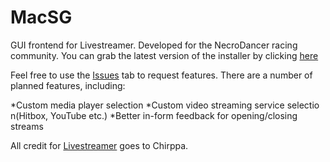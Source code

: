 # MacSG
GUI frontend for Livestreamer.  Developed for the NecroDancer racing community.  You can grab the latest version of the installer by clicking [here](http://rtmp.condorleague.tv/macsg.msi)

Feel free to use the [Issues](https://github.com/MacKirby/MacSG/issues) tab to request features.  There are a number of planned features, including:

  *Custom media player selection 
  *Custom video streaming service selectio n(Hitbox, YouTube etc.) 
  *Better in-form feedback for opening/closing streams 

All credit for [Livestreamer](https://github.com/chrippa/livestreamer) goes to Chirppa.
